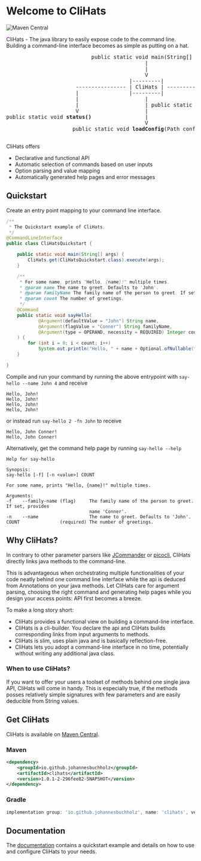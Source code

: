 # Welcome to CliHats

![Maven Central](https://img.shields.io/maven-central/v/io.github.johannesbuchholz/clihats)

<!-- tag::readme-intro[] -->
CliHats - The java library to easily expose code to the command line. Building a command-line interface becomes as simple as putting on a hat.
<!--  end::readme-intro[] -->

<!--  tag::readme-schema[] -->
<pre>
                           public static void main(String[] args)
                                            |
                                            |
                                            V
                                       |---------|    
                      ---------------- | CliHats | ----------------    
                      |                |---------|                |                                
                      |                     |                     V                     
                      |                     | public static void <b>upload</b>(String name, String pw, Path... files)                              
                      V                     |  
public static void <b>status()</b>                 |
                                            V
                     public static void <b>loadConfig</b>(Path configPath)                  
                                
</pre>
<!--  end::readme-schema[] -->

CliHats offers
<!-- tag::readme-offers[] -->
- Declarative and functional API
- Automatic selection of commands based on user inputs
- Option parsing and value mapping
- Automatically generated help pages and error messages
<!-- end::readme-offers[] -->

## Quickstart
Create an entry point mapping to your command line interface.
```java
/**
 * The Quickstart example of CliHats.
 */
@CommandLineInterface
public class CliHatsQuickstart {

    public static void main(String[] args) {
        CliHats.get(CliHatsQuickstart.class).execute(args);
    }

    /**
     * For some name, prints "Hello, {name}!" multiple times.
     * @param name The name to greet. Defaults to 'John'.
     * @param familyName The family name of the person to greet. If set, provides name 'Conner'.
     * @param count The number of greetings.
     */
    @Command
    public static void sayHello(
            @Argument(defaultValue = "John") String name,
            @Argument(flagValue = "Conner") String familyName,
            @Argument(type = OPERAND, necessity = REQUIRED) Integer count
    ) {
        for (int i = 0; i < count; i++)
            System.out.println("Hello, " + name + Optional.ofNullable(familyName).map(s -> " " + s).orElse("") + "!");
    }

}
```

Compile and run your command by running the above entrypoint with `say-hello --name John 4` and receive
```text
Hello, John!
Hello, John!
Hello, John!
Hello, John!
```

or instead run `say-hello 2 -fn John` to receive
```text
Hello, John Conner!
Hello, John Conner!
```

Alternatively, get the command help page by running `say-hello --help`
```text
Help for say-hello                                                              

Synopsis:
say-hello [-f] [-n <value>] COUNT

For some name, prints "Hello, {name}!" multiple times.                          

Arguments:                                                                      
-f    --family-name (flag)     The family name of the person to greet. If set, provides   
                               name 'Conner'.                                             
-n    --name                   The name to greet. Defaults to 'John'.                     
COUNT               (required) The number of greetings. 
```

## Why CliHats?

In contrary to other parameter parsers like [JCommander](https://github.com/cbeust/jcommander) or [picocli](https://github.com/remkop/picocli), CliHats directly links java methods to the command-line.

This is advantageous when orchestrating multiple functionalities of your code neatly behind one command line interface while the api is deduced from Annotations on your java methods.
Let CliHats care for argument parsing, choosing the right command and generating help pages while you design your access points: API first becomes a breeze.

To make a long story short:
- CliHats provides a functional view on building a command-line interface.
- CliHats is a cli-builder. You declare the api and CliHats builds corresponding links from input arguments to methods.
- CliHats is slim, uses plain java and is basically reflection-free.
- CliHats lets you adopt a command-line interface in no time, potentially without writing any additional java class.

### When to use CliHats?
If you want to offer your users a toolset of methods behind one single java API, CliHats will come in handy. 
This is especially true, if the methods posses relatively simple signatures with few parameters and are easily deducible from String values.

## Get CliHats
CliHats is available on [Maven Central](https://mvnrepository.com/artifact/io.github.johannesbuchholz/clihats).

### Maven
```xml
<dependency>
    <groupId>io.github.johannesbuchholz</groupId>
    <artifactId>clihats</artifactId>
    <version>1.0.1-2-296fee82-SNAPSHOT</version>
</dependency>
```

### Gradle
```groovy
implementation group: 'io.github.johannesbuchholz', name: 'clihats', version: '1.0.1-2-296fee82-SNAPSHOT'
```

## Documentation
The [documentation](https://johannesbuchholz.github.io/clihats/doc.html) contains a quickstart example and details on how to use and configure CliHats to your needs. 